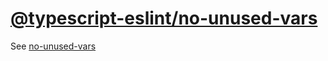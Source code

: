 [@typescript-eslint/no-unused-vars](https://github.com/typescript-eslint/typescript-eslint/blob/v4.22.1/packages/eslint-plugin/docs/rules/no-unused-vars.md)
============================================================================================================================================================
See [no-unused-vars](../eslint/no-unused-vars.md)
